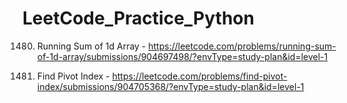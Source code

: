 # LeetCode_Practice_Python

1480. Running Sum of 1d Array - https://leetcode.com/problems/running-sum-of-1d-array/submissions/904697498/?envType=study-plan&id=level-1

724. Find Pivot Index - https://leetcode.com/problems/find-pivot-index/submissions/904705368/?envType=study-plan&id=level-1

